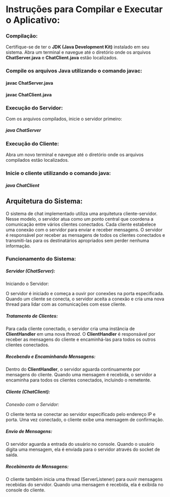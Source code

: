 # Instruções para Compilar e Executar o Aplicativo: #

### Compilação: ###
Certifique-se de ter o **JDK (Java Development Kit)** instalado em seu sistema.
Abra um terminal e navegue até o diretório onde os arquivos **ChatServer.java** e **ChatClient.java** estão localizados.

### Compile os arquivos Java utilizando o comando javac: ###
#### javac ChatServer.java ####
#### javac ChatClient.java ####

### Execução do Servidor: ###
Com os arquivos compilados, inicie o servidor primeiro:
##### java ChatServer #####

### Execução do Cliente: ###
Abra um novo terminal e navegue até o diretório onde os arquivos compilados estão localizados.

### Inicie o cliente utilizando o comando java: ###
##### java ChatClient #####

## Arquitetura do Sistema: ##
O sistema de chat implementado utiliza uma arquitetura cliente-servidor. Nesse modelo, o servidor atua como um ponto central que coordena a comunicação entre vários clientes conectados. Cada cliente estabelece uma conexão com o servidor para enviar e receber mensagens.
O servidor é responsável por receber as mensagens de todos os clientes conectados e transmiti-las para os destinatários apropriados sem perder nenhuma informação.

### Funcionamento do Sistema: ###

##### Servidor (ChatServer): #####
Iniciando o Servidor:

O servidor é iniciado e começa a ouvir por conexões na porta especificada.
Quando um cliente se conecta, o servidor aceita a conexão e cria uma nova thread para lidar com as comunicações com esse cliente.

##### Tratamento de Clientes: #####

Para cada cliente conectado, o servidor cria uma instância de **ClientHandler** em uma nova *thread*.
O **ClientHandler** é responsável por receber as mensagens do cliente e encaminhá-las para todos os outros clientes conectados.

##### Recebendo e Encaminhando Mensagens: #####

Dentro do **ClientHandler**, o servidor aguarda continuamente por mensagens do cliente.
Quando uma mensagem é recebida, o servidor a encaminha para todos os clientes conectados, incluindo o remetente.

##### Cliente (ChatClient): #####
*Conexão com o Servidor:*

O cliente tenta se conectar ao servidor especificado pelo endereço IP e porta.
Uma vez conectado, o cliente exibe uma mensagem de confirmação.

##### Envio de Mensagens: #####

O servidor aguarda a entrada do usuário no console.
Quando o usuário digita uma mensagem, ela é enviada para o servidor através do socket de saída.

##### Recebimento de Mensagens: #####

O cliente também inicia uma thread (ServerListener) para ouvir mensagens recebidas do servidor.
Quando uma mensagem é recebida, ela é exibida no console do cliente.
